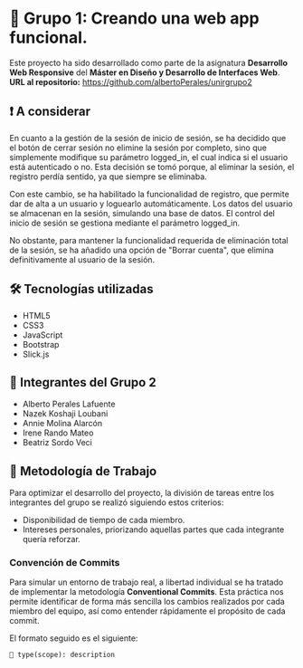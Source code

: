 # 🚀 Grupo 1: Creando una web app funcional.

Este proyecto ha sido desarrollado como parte de la asignatura **Desarrollo Web Responsive** del **Máster en Diseño y Desarrollo de Interfaces Web**.
**URL al repositorio:** https://github.com/albertoPerales/unirgrupo2

## ❗ A considerar

En cuanto a la gestión de la sesión de inicio de sesión, se ha decidido que el botón de cerrar sesión no elimine la sesión por completo, sino que simplemente modifique su parámetro logged_in, el cual indica si el usuario está autenticado o no. Esta decisión se tomó porque, al eliminar la sesión, el registro perdía sentido, ya que siempre se eliminaba.

Con este cambio, se ha habilitado la funcionalidad de registro, que permite dar de alta a un usuario y loguearlo automáticamente. Los datos del usuario se almacenan en la sesión, simulando una base de datos. El control del inicio de sesión se gestiona mediante el parámetro logged_in.

No obstante, para mantener la funcionalidad requerida de eliminación total de la sesión, se ha añadido una opción de "Borrar cuenta", que elimina definitivamente al usuario de la sesión.

## 🛠️ Tecnologías utilizadas

- HTML5
- CSS3
- JavaScript
- Bootstrap
- Slick.js

## 👥 Integrantes del Grupo 2

- Alberto Perales Lafuente
- Nazek Koshaji Loubani
- Annie Molina Alarcón
- Irene Rando Mateo
- Beatriz Sordo Veci

## 📌 Metodología de Trabajo

Para optimizar el desarrollo del proyecto, la división de tareas entre los integrantes del grupo se realizó siguiendo estos criterios:

- Disponibilidad de tiempo de cada miembro.
- Intereses personales, priorizando aquellas partes que cada integrante quería reforzar.

### Convención de Commits

Para simular un entorno de trabajo real, a libertad individual se ha tratado de implementar la metodología **Conventional Commits**. Esta práctica nos permite identificar de forma más sencilla los cambios realizados por cada miembro del equipo, así como entender rápidamente el propósito de cada commit.

El formato seguido es el siguiente:

```plaintext
🔹 type(scope): description
```
